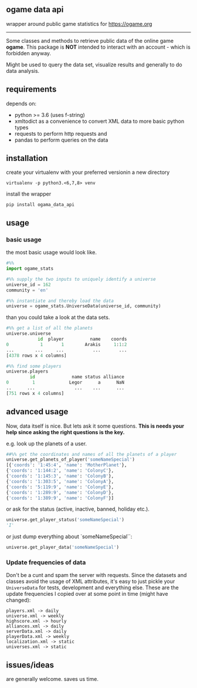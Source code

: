 ## ogame data api

wrapper around public game statistics for https://ogame.org

---

Some classes and methods to retrieve public data of the online game **ogame**.
This package is **NOT** intended to interact with an account - which is forbidden anyway.

Might be used to query the data set, visualize results and generally to do data analysis.

## requirements
depends on:
 - python >= 3.6 (uses f-string)
 - xmltodict as a convenience to convert XML data to more basic python types
 - requests to perform http requests and
 - pandas to perform queries on the data


## installation
create your virtualenv with your preferred versionin a new directory
```
virtualenv -p python3.<6,7,8> venv
```

install the wrapper
```
pip install ogama_data_api
```

## usage

### basic usage
the most basic usage would look like.
```python
#%%
import ogame_stats

#%% supply the two inputs to uniquely identify a universe
universe_id = 162
community = 'en'

#%% instantiate and thereby load the data
universe = ogame_stats.UniverseData(universe_id, community)

```
than you could take a look at the data sets.
```python
#%% get a list of all the planets
universe.universe
            id  player          name    coords
0            1       1        Arakis     1:1:2
...        ...     ...           ...       ...
[4378 rows x 4 columns]

#%% find some players
universe.players
         id              name status alliance
0         1             Legor      a      NaN
..      ...               ...    ...      ...
[751 rows x 4 columns]
```

## advanced usage
Now, data itself is nice. But lets ask it some questions. 
**This is needs your help since asking the right questions is the key.**

e.g. look up the planets of a user.

```python
##%% get the coordinates and names of all the planets of a player
universe.get_planets_of_player('someNameSpecial')
[{'coords': '1:45:4', 'name': 'MotherPlanet'},
{'coords': '1:144:2', 'name': 'ColonyC'},
{'coords': '1:145:3', 'name': 'ColonyB'},
{'coords': '1:303:5', 'name': 'ColonyA'}, 
{'coords': '5:119:9', 'name': 'ColonyE'}, 
{'coords': '1:289:9', 'name': 'ColonyD'},
{'coords': '1:389:9', 'name': 'ColonyF'}]
```

or ask for the status (active, inactive, banned, holiday etc.). 
```python
universe.get_player_status('someNameSpecial')
'I'
```

or just dump everything about `someNameSpecial``:
```python
universe.get_player_data('someNameSpecial')
```

### Update frequencies of data
Don't be a cunt and spam the server with requests. Since the datasets and classes avoid the usage of 
XML attributes, it's easy to just pickle your `UniverseData` for tests, development and everything else. 
These are the update frequencies I copied over at some point in time (might have changed):

```
players.xml -> daily
universe.xml -> weekly
highscore.xml -> hourly
alliances.xml -> daily
serverData.xml -> daily
playerData.xml -> weekly
localization.xml -> static
universes.xml -> static
```

## issues/ideas
are generally welcome. saves us time.

